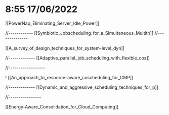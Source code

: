 # 8:55 17/06/2022
[[PowerNap_Eliminating_Server_Idle_Power]]

//------------
[[Symbiotic_Jobscheduling_for_a_Simultaneous_Multith]]
//--------------

[[A_survey_of_design_techniques_for_system-level_dyn]]

//-------------
[[Adaptive_parallel_job_scheduling_with_flexible_cos]]

//------------------

! [[An_approach_to_resource-aware_coscheduling_for_CMP]]

//-------------
[[Dynamic_and_aggressive_scheduling_techniques_for_p]]

//----------------

[[Energy-Aware_Consolidation_for_Cloud_Computing]]

